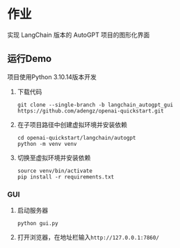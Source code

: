 # 作业
实现 LangChain 版本的 AutoGPT 项目的图形化界面

## 运行Demo
项目使用Python 3.10.14版本开发

1. 下载代码
   ```
   git clone --single-branch -b langchain_autogpt_gui https://github.com/adengz/openai-quickstart.git
   ```
2. 在子项目路径中创建虚拟环境并安装依赖
   ```
   cd openai-quickstart/langchain/autogpt
   python -m venv venv
   ```
3. 切换至虚拟环境并安装依赖
   ```
   source venv/bin/activate
   pip install -r requirements.txt
   ```

### GUI
1. 启动服务器
   ```
   python gui.py
   ```
2. 打开浏览器，在地址栏输入`http://127.0.0.1:7860/`
